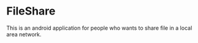 # FileShare
This is an android application for people who wants to share file in a local area network. 
